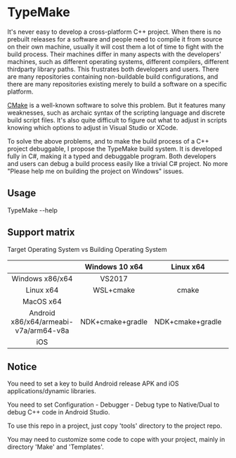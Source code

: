 # TypeMake

It's never easy to develop a cross-platform C++ project. When there is no prebuilt releases for a software and people need to compile it from source on their own machine, usually it will cost them a lot of time to fight with the build process. Their machines differ in many aspects with the developers' machines, such as different operating systems, different compilers, different thirdparty library paths. This frustrates both developers and users. There are many repositories containing non-buildable build configurations, and there are many repositories existing merely to build a software on a specific platform.

[CMake](https://cmake.org/) is a well-known software to solve this problem. But it features many weaknesses, such as archaic syntax of the scripting language and discrete build script files. It's also quite difficult to figure out what to adjust in scripts knowing which options to adjust in Visual Studio or XCode.

To solve the above problems, and to make the build process of a C++ project debuggable, I propose the TypeMake build system. It is developed fully in C#, making it a typed and debuggable program. Both developers and users can debug a build process easily like a trivial C# project. No more "Please help me on building the project on Windows" issues.

## Usage

TypeMake --help

## Support matrix

Target Operating System vs Building Operating System

|                                         |   Windows 10 x64   |      Linux x64     |      MacOS x64     |
| :-------------------------------------: | :----------------: | :----------------: | :----------------: |
|             Windows x86/x64             |       VS2017       |                    |                    |
|                Linux x64                |      WSL+cmake     |        cmake       |                    |
|                MacOS x64                |                    |                    |        XCode       |
|  Android x86/x64/armeabi-v7a/arm64-v8a  |  NDK+cmake+gradle  |  NDK+cmake+gradle  |  NDK+cmake+gradle  |
|                   iOS                   |                    |                    |        XCode       |

## Notice

You need to set a key to build Android release APK and iOS applications/dynamic libraries.

You need to set Configuration - Debugger - Debug type to Native/Dual to debug C++ code in Android Studio.

To use this repo in a project, just copy 'tools' directory to the project repo.

You may need to customize some code to cope with your project, mainly in directory 'Make' and 'Templates'.
